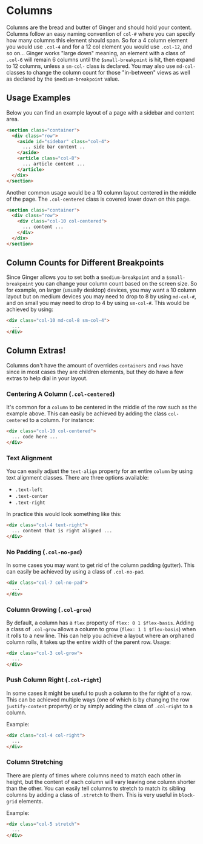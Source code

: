 # Columns
Columns are the bread and butter of Ginger and should hold your content. Columns
follow an easy naming convention of `col-#` where you can specify how many columns
this element should span. So for a 4 column element you would use `.col-4` and for
a 12 col element you would use `.col-12`, and so on... Ginger works "large down"
meaning, an element with a class of `.col-6` will remain 6 columns until the `$small-breakpoint`
is hit, then expand to 12 columns, unless a `sm-col-` class is declared. You may
also use `md-col-` classes to change the column count for those "in-between" views
as well as declared by the `$medium-breakpoint` value.

## Usage Examples
Below you can find an example layout of a page with a sidebar and content area.

```html
<section class="container">
  <div class="row">
    <aside id="sidebar" class="col-4">
      ... side bar content ..
    </aside>
    <article class="col-8">
      ... article content ...
    </article>
  </div>
</section>
```

Another common usage would be a 10 column layout centered in the middle of the page.
The `.col-centered` class is covered lower down on this page.

```html
<section class="container">
  <div class="row">
    <div class="col-10 col-centered">
      ... content ...
    </div>
  </div>
</section>
```
## Column Counts for Different Breakpoints
Since Ginger allows you to set both a `$medium-breakpoint` and a `$small-breakpoint`
you can change your column count based on the screen size. So for example, on larger
(usually desktop) devices, you may want a 10 column layout but on medium devices
you may need to drop to 8 by using `md-col-#`, and on small you may need to drop to 4 by using `sm-col-#`. This would be
achieved by using:

```html
<div class="col-10 md-col-8 sm-col-4">
  ...
</div>
```

## Column Extras!
Columns don't have the amount of overrides `containers` and `rows` have since in
most cases they are children elements, but they do have a few extras to help dial
in your layout.

### Centering A Column (`.col-centered`)
It's common for a `column` to be centered in the middle of the row such as the
example above. This can easily be achieved by adding the class `col-centered` to
a column. For instance:

```html
<div class="col-10 col-centered">
  ... code here ...
</div>
```

### Text Alignment
You can easily adjust the `text-align` property for an entire `column` by using
text alignment classes. There are three options available:

- `.text-left`
- `.text-center`
- `.text-right`

In practice this would look something like this:

```html
<div class="col-4 text-right">
  ... content that is right aligned ...
</div>
```

### No Padding (`.col-no-pad`)
In some cases you may want to get rid of the column padding (gutter). This can easily
be achieved by using a class of `.col-no-pad`.

```html
<div class="col-7 col-no-pad">
  ...
</div>
```

### Column Growing (`.col-grow`)
By default, a column has a `flex` property of `flex: 0 1 $flex-basis`. Adding a class of
`.col-grow` allows a column to grow (`flex: 1 1 $flex-basis`) when it rolls to a new line.
This can help you achieve a layout where an orphaned column rolls, it takes up the
entire width of the parent row. Usage:

```html
<div class="col-3 col-grow">
  ...
</div>
```
### Push Column Right (`.col-right`)
In some cases it might be useful to push a column to the far right of a row. This can
be achieved multiple ways (one of which is by changing the row `justify-content` property)
or by simply adding the class of `.col-right` to a column.

Example:

```html
<div class="col-4 col-right">
  ...
</div>
```

### Column Stretching
There are plenty of times where columns need to match each other in height, but
the content of each column will vary leaving one column shorter than the other.
You can easily tell columns to stretch to match its sibling columns by adding a class
of `.stretch` to them. This is very useful in `block-grid` elements.

Example:

```html
<div class="col-5 stretch">
  ...
</div>
```
